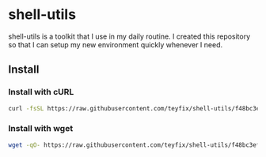 # shell-utils

shell-utils is a toolkit that I use in my daily routine. I created this
repository so that I can setup my new environment quickly whenever I need.

## Install

### Install with cURL

```sh
curl -fsSL https://raw.githubusercontent.com/teyfix/shell-utils/f48bc3ef9259af9e7ccffd559ca7dce758afc863/install.sh | bash
```

### Install with wget

```sh
wget -qO- https://raw.githubusercontent.com/teyfix/shell-utils/f48bc3ef9259af9e7ccffd559ca7dce758afc863/install.sh | bash
```
